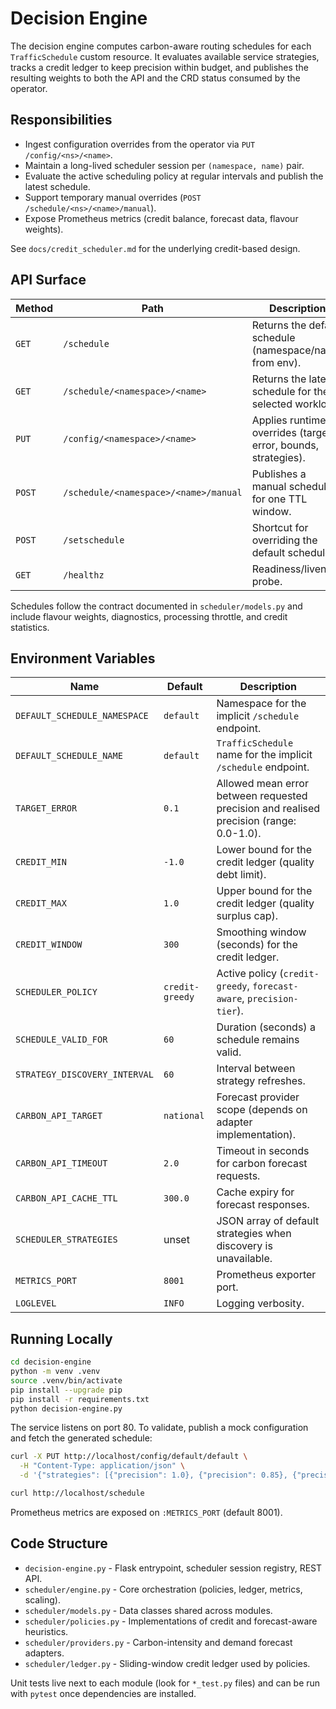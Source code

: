 # Decision Engine

The decision engine computes carbon-aware routing schedules for each
`TrafficSchedule` custom resource. It evaluates available service strategies,
tracks a credit ledger to keep precision within budget, and publishes the
resulting weights to both the API and the CRD status consumed by the operator.

## Responsibilities

- Ingest configuration overrides from the operator via `PUT /config/<ns>/<name>`.
- Maintain a long-lived scheduler session per `(namespace, name)` pair.
- Evaluate the active scheduling policy at regular intervals and publish the
  latest schedule.
- Support temporary manual overrides (`POST /schedule/<ns>/<name>/manual`).
- Expose Prometheus metrics (credit balance, forecast data, flavour weights).

See `docs/credit_scheduler.md` for the underlying credit-based design.

## API Surface

| Method | Path | Description |
| ------ | ---- | ----------- |
| `GET` | `/schedule` | Returns the default schedule (namespace/name from env). |
| `GET` | `/schedule/<namespace>/<name>` | Returns the latest schedule for the selected workload. |
| `PUT` | `/config/<namespace>/<name>` | Applies runtime overrides (target error, bounds, strategies). |
| `POST` | `/schedule/<namespace>/<name>/manual` | Publishes a manual schedule for one TTL window. |
| `POST` | `/setschedule` | Shortcut for overriding the default schedule. |
| `GET` | `/healthz` | Readiness/liveness probe. |

Schedules follow the contract documented in `scheduler/models.py` and include
flavour weights, diagnostics, processing throttle, and credit statistics.

## Environment Variables

| Name | Default | Description |
| ---- | ------- | ----------- |
| `DEFAULT_SCHEDULE_NAMESPACE` | `default` | Namespace for the implicit `/schedule` endpoint. |
| `DEFAULT_SCHEDULE_NAME` | `default` | `TrafficSchedule` name for the implicit `/schedule` endpoint. |
| `TARGET_ERROR` | `0.1` | Allowed mean error between requested precision and realised precision (range: 0.0-1.0). |
| `CREDIT_MIN` | `-1.0` | Lower bound for the credit ledger (quality debt limit). |
| `CREDIT_MAX` | `1.0` | Upper bound for the credit ledger (quality surplus cap). |
| `CREDIT_WINDOW` | `300` | Smoothing window (seconds) for the credit ledger. |
| `SCHEDULER_POLICY` | `credit-greedy` | Active policy (`credit-greedy`, `forecast-aware`, `precision-tier`). |
| `SCHEDULE_VALID_FOR` | `60` | Duration (seconds) a schedule remains valid. |
| `STRATEGY_DISCOVERY_INTERVAL` | `60` | Interval between strategy refreshes. |
| `CARBON_API_TARGET` | `national` | Forecast provider scope (depends on adapter implementation). |
| `CARBON_API_TIMEOUT` | `2.0` | Timeout in seconds for carbon forecast requests. |
| `CARBON_API_CACHE_TTL` | `300.0` | Cache expiry for forecast responses. |
| `SCHEDULER_STRATEGIES` | unset | JSON array of default strategies when discovery is unavailable. |
| `METRICS_PORT` | `8001` | Prometheus exporter port. |
| `LOGLEVEL` | `INFO` | Logging verbosity. |

## Running Locally

```bash
cd decision-engine
python -m venv .venv
source .venv/bin/activate
pip install --upgrade pip
pip install -r requirements.txt
python decision-engine.py
```

The service listens on port 80. To validate, publish a mock configuration and
fetch the generated schedule:

```bash
curl -X PUT http://localhost/config/default/default \
  -H "Content-Type: application/json" \
  -d '{"strategies": [{"precision": 1.0}, {"precision": 0.85}, {"precision": 0.7}]}'

curl http://localhost/schedule
```

Prometheus metrics are exposed on `:METRICS_PORT` (default 8001).

## Code Structure

- `decision-engine.py` - Flask entrypoint, scheduler session registry, REST API.
- `scheduler/engine.py` - Core orchestration (policies, ledger, metrics, scaling).
- `scheduler/models.py` - Data classes shared across modules.
- `scheduler/policies.py` - Implementations of credit and forecast-aware heuristics.
- `scheduler/providers.py` - Carbon-intensity and demand forecast adapters.
- `scheduler/ledger.py` - Sliding-window credit ledger used by policies.

Unit tests live next to each module (look for `*_test.py` files) and can be run
with `pytest` once dependencies are installed.
